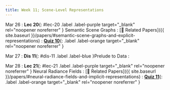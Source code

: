 ```yaml
---
title: Week 11; Scene-Level Representations
---
```


Mar 26
: **Lec 20**{: #lec-20 .label .label-purple target="_blank" rel="noopener noreferrer" } Semantic Scene Graphs
  : [📃 Related Papers]({{ site.baseurl }}/papers/#semantic-scene-graphs-and-explicit-representations)
: [**Quiz 10**](https://www.gradescope.com/courses/704549/){: .label .label-orange target="_blank" rel="noopener noreferrer" }


Mar 27
: **Dis 11**{: #dis-11 .label .label-blue }Prelude to Data
  : &nbsp;

Mar 28
: **Lec 21**{: #lec-21 .label .label-purple target="_blank" rel="noopener noreferrer" } Neural Radiance Fields
  : [📃 Related Papers]({{ site.baseurl }}/papers/#neural-radiance-fields-and-implicit-representations)
: [**Quiz 11**](https://www.gradescope.com/courses/704549/){: .label .label-orange target="_blank" rel="noopener noreferrer" }


